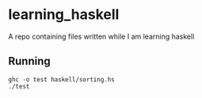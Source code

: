 # learning_haskell
A repo containing files written while I am learning haskell

## Running
```
ghc -o test haskell/sorting.hs
./test
```
